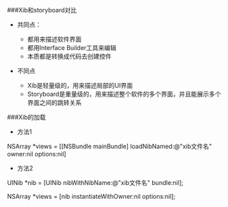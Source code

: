 ###Xib和storyboard对比
- 共同点：

    - 都用来描述软件界面
    - 都用Interface Builder工具来编辑
    - 本质都是转换成代码去创建控件


- 不同点

    - Xib是轻量级的，用来描述局部的UI界面
    - Storyboard是重量级的，用来描述整个软件的多个界面，并且能展示多个界面之间的跳转关系

###Xib的加载
- 方法1

NSArray *views = [[NSBundle mainBundle] loadNibNamed:@"xib文件名" owner:nil options:nil]
- 方法2

UINib *nib = [UINib nibWithNibName:@"xib文件名" bundle:nil];

NSArray *views = [nib instantiateWithOwner:nil options:nil];

